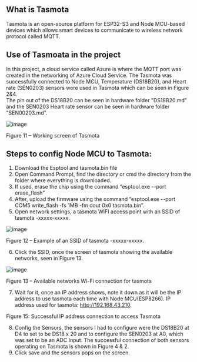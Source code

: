 ## What is Tasmota 
Tasmota is an open-source platform for ESP32-S3 and Node MCU-based devices which allows smart devices to communicate to wireless network protocol called MQTT. 

## Use of Tasmoata in the project 
In this project, a cloud service called Azure is where the MQTT port was created in the networking of Azure Cloud Service. The Tasmota was successfully connected to Node MCU, Temperature (DS18B20), and Heart rate (SEN0203) sensors were used in Tasmota  which can be seen in Figure 2&4.  
The pin out of the DS18B20 can be seen in hardware folder "DS18B20.md" and the SEN0203 Heart rate sensor can be seen in hardware folder "SEN00203.md".


 ![image](https://github.com/MMemon2003/HealthProject2024/assets/146339735/4b124b77-b7e4-4947-acfd-8e2af0c69f2d)

Figure 11 – Working screen of Tasmota 

## Steps to config Node MCU to Tasmota:
1)	Download the Esptool and tasmota.bin file
2)	Open Command Prompt, find the directory or cmd the directory from the folder where everything is downloaded.
3)	If used, erase the chip using the command “esptool.exe --port <COM port> erase_flash”
4)	After, upload the firmware using the command “esptool.exe --port COM5 write_flash -fs 1MB -fm dout 0x0 tasmota.bin”.
5)	Open network settings, a tasmota WIFI access point with an SSID of tasmota -xxxxx-xxxxx.


![image](https://github.com/MMemon2003/HealthProject2024/assets/146339735/67753694-4620-43d2-b6e4-307421822c18)

Figure 12 – Example of an SSID of tasmota -xxxxx-xxxxx.

   
6)	Click the SSID, once the screen of tasmota showing the available networks, seen in Figure 13.

![image](https://github.com/MMemon2003/HealthProject2024/assets/146339735/ad26276c-eeb6-4338-a34a-c0a75c5a0a97)

 
Figure 13 – Available networks Wi-Fi connection for tasmota

7)	Wait for it, once an IP address shows, note it down as it will be the IP address to use tasmota each time with Node MCU(ESP8266). IP address used for tasmota: http://192.168.43.210. 




Figure 15: Successful IP address connection to access Tasmota 

8)	Config the Sensors, the sensors I had to configure were the DS18B20 at D4 to set to be DS18 x 20 and to configure the SEN0203 at A0, which was set to be an ADC Input. The successful connection of both sensors operating on Tasmota is shown in Figure 4 & 2. 
9)	Click save and the sensors pops on the screen. 
